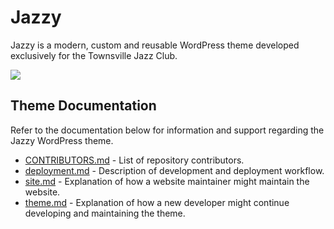 # Jazzy
Jazzy is a modern, custom and reusable WordPress theme developed exclusively for the Townsville Jazz Club.

![](https://img.shields.io/badge/Version-1.0.0-green)

## Theme Documentation
Refer to the documentation below for information and support regarding the Jazzy WordPress theme.

* [CONTRIBUTORS.md](CONTRIBUTORS.md) - List of repository contributors.
* [deployment.md](deployment.md) - Description of development and deployment workflow.
* [site.md](site.md) - Explanation of how a website maintainer might maintain the website.
* [theme.md](theme.md) - Explanation of how a new developer might continue developing and maintaining the theme.
